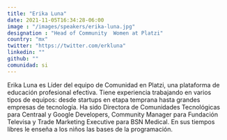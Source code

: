 ```yaml
---
title: "Erika Luna"
date: 2021-11-05T16:34:28-06:00
image : "/images/speakers/erika-luna.jpg"
designation : "Head of Community  Women at Platzi"
country: "mx"
twitter: "https://twitter.com/erkluna"
linkedin: ""
github: ""
comunidad: si
---
```


Erika Luna es Líder del equipo de Comunidad en Platzi, una plataforma de educación profesional efectiva.
Tiene experiencia trabajando en varios tipos de equipos: desde startups en etapa temprana hasta grandes empresas de tecnología. Ha sido Directora de Comunidades Tecnológicas para Centraal y Google Developers, Community Manager para Fundación Televisa y Trade Marketing Executive para BSN Medical. En sus tiempos libres le enseña a los niños las bases de la programación.

